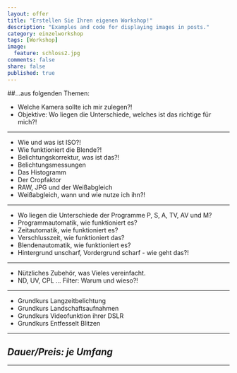 ```yaml
---
layout: offer
title: "Erstellen Sie Ihren eigenen Workshop!"
description: "Examples and code for displaying images in posts."
category: einzelworkshop
tags: [Workshop]
image:
  feature: schloss2.jpg
comments: false
share: false
published: true
---
```


##...aus folgenden Themen:

* Welche Kamera sollte ich mir zulegen?!
* Objektive: Wo liegen die Unterschiede, welches ist das richtige für mich?!

---

* Wie und was ist ISO?!
* Wie funktioniert die Blende?!
* Belichtungskorrektur, was ist das?!
* Belichtungsmessungen
* Das Histogramm
* Der Cropfaktor
* RAW, JPG und der Weißabgleich
* Weißabgleich, wann und wie nutze ich ihn?!

---

* Wo liegen die Unterschiede der Programme P, S, A, TV, AV und M?
* Programmautomatik, wie funktioniert es?
* Zeitautomatik, wie funktioniert es?
* Verschlusszeit, wie funktioniert das?
* Blendenautomatik, wie funktioniert es?
* Hintergrund unscharf, Vordergrund scharf - wie geht das?!

---

* Nützliches Zubehör, was Vieles vereinfacht. 
* ND, UV, CPL ... Filter: Warum und wieso?!

---

* Grundkurs Langzeitbelichtung
* Grundkurs Landschaftsaufnahmen
* Grundkurs Videofunktion ihrer DSLR
* Grundkurs Entfesselt Blitzen

---

## *Dauer/Preis: je Umfang*

---
    
  
  
